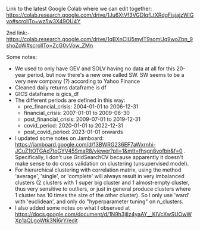 Link to the latest Google Colab where we can edit together: https://colab.research.google.com/drive/1Ju6XtVf3VGDIqfLtXRdgFisjajzWIGvo#scrollTo=wz5w3X49OU4Y

2nd link:- https://colab.research.google.com/drive/1qBXnClU5mylT9somUq9woZbn_9shoZoW#scrollTo=ZcG0vVow_ZMn

Some notes:
- We used to only have GEV and SOLV having no data at all for this 20-year period, but now there's a new one called SW. SW seems to be a very new company (?) according to Yahoo Finance
- Cleaned daily returns dataframe is df
- GICS dataframe is gics_df
- The different periods are defined in this way:
  - pre_financial_crisis: 2004-01-01 to 2006-12-31
  - financial_crisis: 2007-01-01 to 2009-06-30
  - post_financial_crisis: 2009-07-01 to 2019-12-31
  - covid_period: 2020-01-01 to 2022-12-31
  - post_covid_period: 2023-01-01 onwards
- I updated some notes on Jamboard: https://jamboard.google.com/d/13BWRG236EF7aWxrnhi-JCuZ1tOTGAd7toGYV45SmaR8/viewer?pli=1&mtt=fhsgn8vofbir&f=0 . Specifically, I don't use GridSearchCV because apparently it doesn't make sense to do cross validation on clustering (unsupervised model).
- For hierarchical clustering with correlation matrix, using the method 'average', 'single', or 'complete' will always result in very imbalanced clusters (2 clusters with 1 super big cluster and 1 almost-empty cluster, thus very sensitive to outliers, or just in general produce clusters where 1 cluster has 10 times the size of the other cluster). So I only use 'ward' with 'euclidean', and only do "hyperparameter tuning" on n_clusters.
- I also added some notes on what I observed at https://docs.google.com/document/d/1N9h3jiIz4yaAY__KIVcXwSUOwWXp1aQLgoWtk3NI6rY/edit
